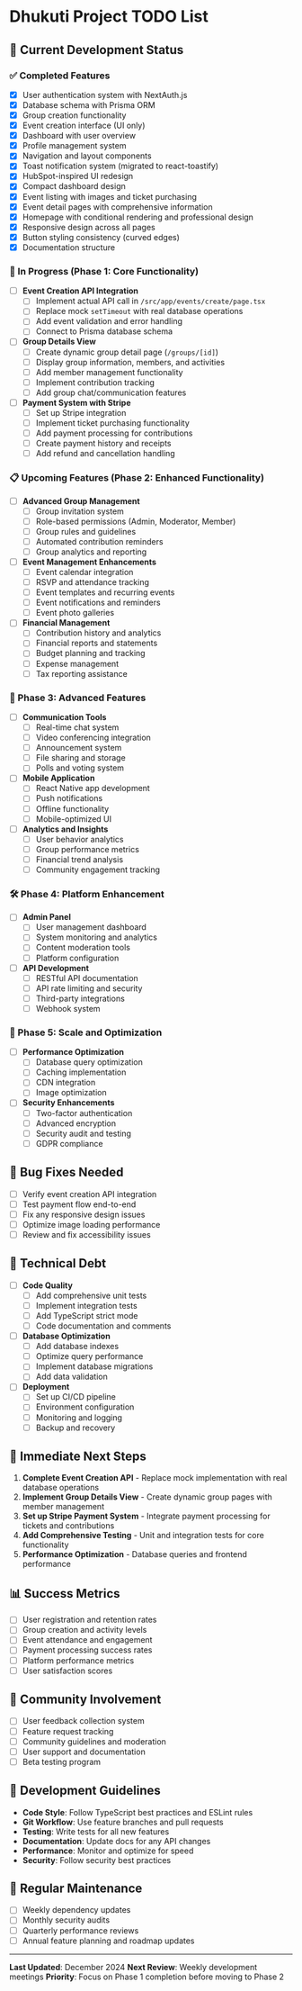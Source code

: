 # Dhukuti Project TODO List

## 🚀 Current Development Status

### ✅ Completed Features

- [x] User authentication system with NextAuth.js
- [x] Database schema with Prisma ORM
- [x] Group creation functionality
- [x] Event creation interface (UI only)
- [x] Dashboard with user overview
- [x] Profile management system
- [x] Navigation and layout components
- [x] Toast notification system (migrated to react-toastify)
- [x] HubSpot-inspired UI redesign
- [x] Compact dashboard design
- [x] Event listing with images and ticket purchasing
- [x] Event detail pages with comprehensive information
- [x] Homepage with conditional rendering and professional design
- [x] Responsive design across all pages
- [x] Button styling consistency (curved edges)
- [x] Documentation structure

### 🔄 In Progress (Phase 1: Core Functionality)

- [ ] **Event Creation API Integration**
  - [ ] Implement actual API call in `/src/app/events/create/page.tsx`
  - [ ] Replace mock `setTimeout` with real database operations
  - [ ] Add event validation and error handling
  - [ ] Connect to Prisma database schema

- [ ] **Group Details View**
  - [ ] Create dynamic group detail page (`/groups/[id]`)
  - [ ] Display group information, members, and activities
  - [ ] Add member management functionality
  - [ ] Implement contribution tracking
  - [ ] Add group chat/communication features

- [ ] **Payment System with Stripe**
  - [ ] Set up Stripe integration
  - [ ] Implement ticket purchasing functionality
  - [ ] Add payment processing for contributions
  - [ ] Create payment history and receipts
  - [ ] Add refund and cancellation handling

### 📋 Upcoming Features (Phase 2: Enhanced Functionality)

- [ ] **Advanced Group Management**
  - [ ] Group invitation system
  - [ ] Role-based permissions (Admin, Moderator, Member)
  - [ ] Group rules and guidelines
  - [ ] Automated contribution reminders
  - [ ] Group analytics and reporting

- [ ] **Event Management Enhancements**
  - [ ] Event calendar integration
  - [ ] RSVP and attendance tracking
  - [ ] Event templates and recurring events
  - [ ] Event notifications and reminders
  - [ ] Event photo galleries

- [ ] **Financial Management**
  - [ ] Contribution history and analytics
  - [ ] Financial reports and statements
  - [ ] Budget planning and tracking
  - [ ] Expense management
  - [ ] Tax reporting assistance

### 🔧 Phase 3: Advanced Features

- [ ] **Communication Tools**
  - [ ] Real-time chat system
  - [ ] Video conferencing integration
  - [ ] Announcement system
  - [ ] File sharing and storage
  - [ ] Polls and voting system

- [ ] **Mobile Application**
  - [ ] React Native app development
  - [ ] Push notifications
  - [ ] Offline functionality
  - [ ] Mobile-optimized UI

- [ ] **Analytics and Insights**
  - [ ] User behavior analytics
  - [ ] Group performance metrics
  - [ ] Financial trend analysis
  - [ ] Community engagement tracking

### 🛠️ Phase 4: Platform Enhancement

- [ ] **Admin Panel**
  - [ ] User management dashboard
  - [ ] System monitoring and analytics
  - [ ] Content moderation tools
  - [ ] Platform configuration

- [ ] **API Development**
  - [ ] RESTful API documentation
  - [ ] API rate limiting and security
  - [ ] Third-party integrations
  - [ ] Webhook system

### 🚀 Phase 5: Scale and Optimization

- [ ] **Performance Optimization**
  - [ ] Database query optimization
  - [ ] Caching implementation
  - [ ] CDN integration
  - [ ] Image optimization

- [ ] **Security Enhancements**
  - [ ] Two-factor authentication
  - [ ] Advanced encryption
  - [ ] Security audit and testing
  - [ ] GDPR compliance

## 🐛 Bug Fixes Needed

- [ ] Verify event creation API integration
- [ ] Test payment flow end-to-end
- [ ] Fix any responsive design issues
- [ ] Optimize image loading performance
- [ ] Review and fix accessibility issues

## 🔧 Technical Debt

- [ ] **Code Quality**
  - [ ] Add comprehensive unit tests
  - [ ] Implement integration tests
  - [ ] Add TypeScript strict mode
  - [ ] Code documentation and comments

- [ ] **Database Optimization**
  - [ ] Add database indexes
  - [ ] Optimize query performance
  - [ ] Implement database migrations
  - [ ] Add data validation

- [ ] **Deployment**
  - [ ] Set up CI/CD pipeline
  - [ ] Environment configuration
  - [ ] Monitoring and logging
  - [ ] Backup and recovery

## 🎯 Immediate Next Steps

1. **Complete Event Creation API** - Replace mock implementation with real database operations
2. **Implement Group Details View** - Create dynamic group pages with member management
3. **Set up Stripe Payment System** - Integrate payment processing for tickets and contributions
4. **Add Comprehensive Testing** - Unit and integration tests for core functionality
5. **Performance Optimization** - Database queries and frontend performance

## 📊 Success Metrics

- [ ] User registration and retention rates
- [ ] Group creation and activity levels
- [ ] Event attendance and engagement
- [ ] Payment processing success rates
- [ ] Platform performance metrics
- [ ] User satisfaction scores

## 🤝 Community Involvement

- [ ] User feedback collection system
- [ ] Feature request tracking
- [ ] Community guidelines and moderation
- [ ] User support and documentation
- [ ] Beta testing program

## 📝 Development Guidelines

- **Code Style**: Follow TypeScript best practices and ESLint rules
- **Git Workflow**: Use feature branches and pull requests
- **Testing**: Write tests for all new features
- **Documentation**: Update docs for any API changes
- **Performance**: Monitor and optimize for speed
- **Security**: Follow security best practices

## 🔄 Regular Maintenance

- [ ] Weekly dependency updates
- [ ] Monthly security audits
- [ ] Quarterly performance reviews
- [ ] Annual feature planning and roadmap updates

---

**Last Updated**: December 2024
**Next Review**: Weekly development meetings
**Priority**: Focus on Phase 1 completion before moving to Phase 2

